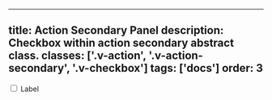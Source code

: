 <!--
 *              © 2025 Visa
 *
 * Licensed under the Apache License, Version 2.0 (the "License");
 * you may not use this file except in compliance with the License.
 * You may obtain a copy of the License at
 *
 *         http://www.apache.org/licenses/LICENSE-2.0
 *
 * Unless required by applicable law or agreed to in writing, software
 * distributed under the License is distributed on an "AS IS" BASIS,
 * WITHOUT WARRANTIES OR CONDITIONS OF ANY KIND, either express or implied.
 * See the License for the specific language governing permissions and
 * limitations under the License.
 *
 -->
---
title: Action Secondary Panel
description: Checkbox within action secondary abstract class. 
classes: ['.v-action', '.v-action-secondary', '.v-checkbox']
tags: ['docs']
order: 3
---

<div class="v-action v-action-secondary v-flex-col v-align-items-start">
  <div class="v-flex v-align-items-center" style="inline-size: 100%">
    <input class="v-checkbox v-flex-shrink-0" id="checkbox-panel-1" type="checkbox"/>
    <label class="v-label" for="checkbox-panel-1">
      Label
    </label>
  </div>
</div>
